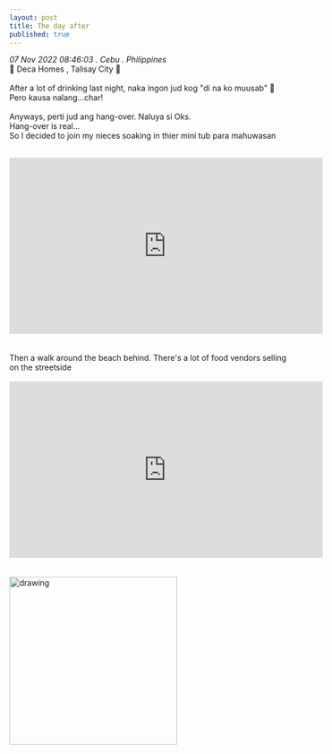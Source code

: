 ```yaml
---
layout: post
title: The day after
published: true
---
```

_07 Nov 2022 08:46:03 . Cebu . Philippines_
<br>
📍 Deca Homes , Talisay City 📍
<br>
<br>
After a lot of drinking last night, naka ingon jud kog "di na ko muusab" 🤥
<br>
Pero kausa nalang...char!
<br>
<br>
Anyways, perti jud ang hang-over. Naluya si Oks.
<br>
Hang-over is real...
<br>
So I decided to join my nieces soaking in thier mini tub para mahuwasan
<br>
<br>
<iframe width="560" height="315"
src="https://www.youtube.com/embed/IwGL3auOmEY"
frameborder="0"
allow="accelerometer; autoplay; encrypted-media; gyroscope; picture-in-picture"
allowfullscreen></iframe>
<br>
<br>
<br>
Then a walk around the beach behind. There's a lot of food vendors selling on the streetside
<br>
<br>
<iframe width="560" height="315"
src="https://www.youtube.com/embed/9JW74HQHuy4"
frameborder="0"
allow="accelerometer; autoplay; encrypted-media; gyroscope; picture-in-picture"
allowfullscreen></iframe>
<br>
<br>
<br>
<img src="https://drive.google.com/uc?export=view&id=1PY5lcdd8BH29OXRe4n3XcELcHtX5BSIU" alt="drawing" width="300"/>
